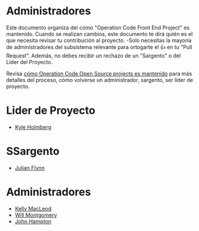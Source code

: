 # Administradores

Este documento organiza del cómo "Operation Code Front End Project" es mantenido. Cuando se realizan cambios,
este documento te dirá quién es el que necesita revisar tu contribución al proyecto. -Solo necesitas la mayoría de administradores del subsistema relevante para ortogarte el 👍 en tu "Pull Request".
Además, no debes recibir un rechazo de un "Sargento" o del Líder del Proyecto.

Revisa [cómo Operation Code Open Source projects es mantenido](https://github.com/OperationCode/START_HERE/blob/main/open_source_maintenance_policy.md) para más detalles del proceso, cómo volverse un administrador, sargento, ser líder de proyecto.

# Lider de Proyecto

- [Kyle Holmberg](http://www.github.com/kylemh)

# SSargento

- [Julian Flynn](https://github.com/juliantrueflynn)

# Administradores

- [Kelly MacLeod](https://www.github.com/ksmacleod99)
- [Will Montgomery](https://www.github.com/wimo7083)
- [John Hampton](https://github.com/jjhampton)
